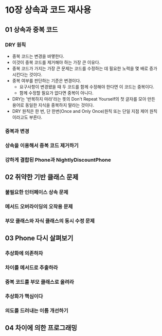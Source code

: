 # 10장 상속과 코드 재사용

## 01 상속과 중복 코드

### DRY 원칙

* 중복 코드는 변경을 바앻한다.
* 이것이 중복 코드를 제거해야 하는 가장 큰 이유다.
* 중복 코드가 가지는 가장 큰 문제는 코드를 수정하는 데 필요한 노력을 몇 배로 증가시킨다는 것이다.
* 중복 여부를 판단하는 기준은 변경이다.
    * 요구사항이 변경됐을 때 두 코드를 함께 수정해야 한다면 이 코드는 중복이다.
    * 함께 수정할 필요가 없다면 중복이 아니다.
* DRY는 '반복하지 마라'라는 뜻의 Don't Repeat Yourself의 첫 글자를 모아 만든 용어로 동일한 지식을 중복하지 말라는 것이다.
* DRY 원칙은 한 번, 단 한번(Once and Only Once)원칙 또는 단일 지점 제어 원칙이라고도 부른다.



### 중복과 변경





### 상속을 이용해서 중복 코드 제거하기





### 강하게 결합된 Phone과 NightlyDiscountPhone





## 02 취약한 기반 클래스 문제





### 불필요한 인터페이스 상속 문제





### 메서드 오버라이딩의 오작용 문제





### 부모 클래스와 자식 클래스의 동시 수정 문제





## 03 Phone 다시 살펴보기

### 추상화에 의존하자





### 차이를 메서드로 추출하라





### 중복 코드를 부모 클래스로 올려라





### 추상화가 핵심이다





### 의도를 드러내는 이름 개선하기





## 04 차이에 의한 프로그래밍

